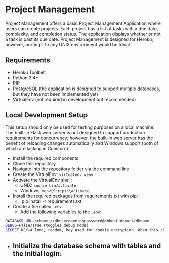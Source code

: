 Project Management
=================

Project Management offers a basic Project Management Application 
where users can create projects. Each project has a list of tasks 
with a due date, complexity, and completion status. The application 
displays whether or not a task is past its due date. Project Management 
is designed for Heroku; however, porting it to any UNIX environment 
would be trivial.

Requirements
------------

* Heroku Toolbelt
* Python 3.4+
* PIP
* PostgreSQL (the application is designed to support multiple databases, 
  but they have not been implemented yet)
* VirtualEnv (not required in development but recommended)

Local Development Setup
-----------------------

This setup should only be used for testing purposes on a local machine. 
The built-in Flask web server is not designed to support production 
requirements for concurrency; however, the built-in web server has the 
benefit of reloading changes automatically and Windows support (both of 
which are lacking in Gunicorn).

* Install the required components
* Clone this repository
* Navigate into the repository folder via the command line
* Create the VirtualEnv: `virtualenv venv`
* Activate the VirtualEnv shell:
  - UNIX: `source bin/activate`
  - Windows: `venv\Scripts\activate`
* Install the required packages from requirements.txt with pip:
  - `pip install -r requirements.txt
* Create a file called `.env`.
  - Add the following variables to the `.env`:
```bash
DATABASE_URL=scheme://dbusername:dbpassword@dbhost:dbport/dbname
DEBUG=False/True (toggles debug mode)
SECRET_KEY=A long, random, key used for cookie encryption. When this changes, all cookies expire.
```
* Initialize the database schema with tables and the initial login:
  - 
